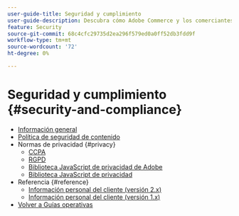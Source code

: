 ```yaml
---
user-guide-title: Seguridad y cumplimiento
user-guide-description: Descubra cómo Adobe Commerce y los comerciantes Magento Open Source son responsables de mantener un entorno seguro y de cumplir los requisitos legales y las prácticas recomendadas para los comerciantes en línea de su jurisdicción.
feature: Security
source-git-commit: 68c4cfc29735d2ea296f579ed0a0ff52db3fdd9f
workflow-type: tm+mt
source-wordcount: '72'
ht-degree: 0%

---
```



# Seguridad y cumplimiento {#security-and-compliance}

- [Información general](overview.md)
- [Política de seguridad de contenido](content-security-policy.md)
- Normas de privacidad {#privacy}
   - [CCPA](privacy/ccpa.md)
   - [RGPD](privacy/gdpr.md)
   - [Biblioteca JavaScript de privacidad de Adobe](privacy/adobe-javascript-library.md)
   - [Biblioteca JavaScript de privacidad](privacy/javascript-library.md)
- Referencia {#reference}
   - [Información personal del cliente (versión 2.x)](privacy/data-m2.md)
   - [Información personal del cliente (versión 1.x)](privacy/data-m1.md)
- [Volver a Guías operativas](https://experienceleague.adobe.com/docs/commerce-operations/operational-guides/home.html)
